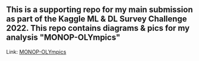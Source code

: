 ## This is a supporting repo for my main submission as part of the Kaggle ML & DL Survey Challenge 2022. This repo contains diagrams & pics for my analysis "MONOP-OLYmpics"

Link: [MONOP-OLYmpics](https://www.kaggle.com/code/sakshatrao/monop-olympics)
